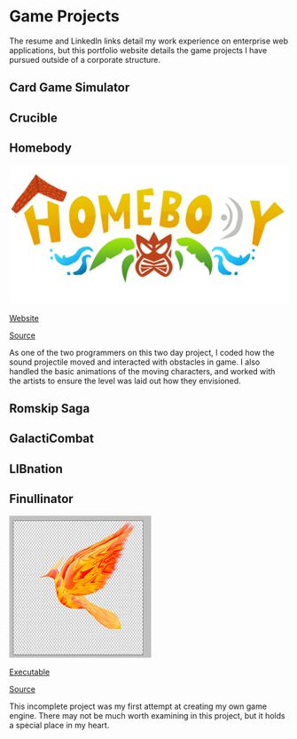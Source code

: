 # Game Projects
The resume and LinkedIn links detail my work experience on enterprise web applications, but this portfolio website details the game projects I have pursued outside of a corporate structure.

## Card Game Simulator

## Crucible

## Homebody
![Homebody](https://github.com/davidmfinol/GGJ18/blob/master/Assets/Textures/ui_titleCard7.png?raw=true) 

[Website](https://globalgamejam.org/2018/games/homebody) 

[Source](https://github.com/davidmfinol/GGJ18) 

As one of the two programmers on this two day project, I coded how the sound projectile moved and interacted with obstacles in game. I also handled the basic animations of the moving characters, and worked with the artists to ensure the level was laid out how they envisioned.

## Romskip Saga

## GalactiCombat

## LIBnation

## Finullinator
![Finullinator](https://github.com/davidmfinol/Finullinator/raw/master/Finullinator.jpg) 

[Executable](https://github.com/davidmfinol/Finullinator/raw/master/Finullinator.jar) 

[Source](https://github.com/davidmfinol/Finullinator)

This incomplete project was my first attempt at creating my own game engine. There may not be much worth examining in this project, but it holds a special place in my heart.
